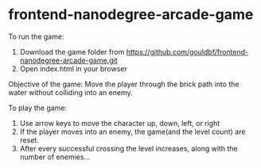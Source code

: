 frontend-nanodegree-arcade-game
===============================

To run the game:
1) Download the game folder from https://github.com/gouldbf/frontend-nanodegree-arcade-game.git
2) Open index.html in your browser

Objective of the game:
Move the player through the brick path into the water without colliding into an enemy.

To play the game:
1) Use arrow keys to move the character up, down, left, or right
2) If the player moves into an enemy, the game(and the level count) are reset.
3) After every successful crossing the level increases, along with the number of enemies...
